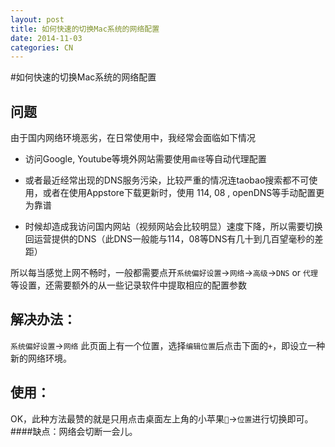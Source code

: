 ```yaml
---
layout: post
title: 如何快速的切换Mac系统的网络配置
date: 2014-11-03
categories: CN
---
```


#如何快速的切换Mac系统的网络配置


## 问题

由于国内网络环境恶劣，在日常使用中，我经常会面临如下情况

* 访问Google, Youtube等境外网站需要使用`曲径`等自动代理配置

* 或者最近经常出现的DNS服务污染，比较严重的情况连taobao搜索都不可使用，或者在使用Appstore下载更新时，使用 114, 08 , openDNS等手动配置更为靠谱

* 时候却造成我访问国内网站（视频网站会比较明显）速度下降，所以需要切换回运营提供的DNS（此DNS一般能与114，08等DNS有几十到几百望毫秒的差距）

所以每当感觉上网不畅时，一般都需要点开`系统偏好设置`->`网络`->`高级`->`DNS` or `代理`等设置，还需要额外的从一些记录软件中提取相应的配置参数

## 解决办法：

`系统偏好设置`->`网络` 此页面上有一个位置，选择`编辑位置`后点击下面的`+`，即设立一种新的网络环境。

## 使用：

OK，此种方法最赞的就是只用点击桌面左上角的小苹果``->`位置`进行切换即可。
####缺点：网络会切断一会儿。